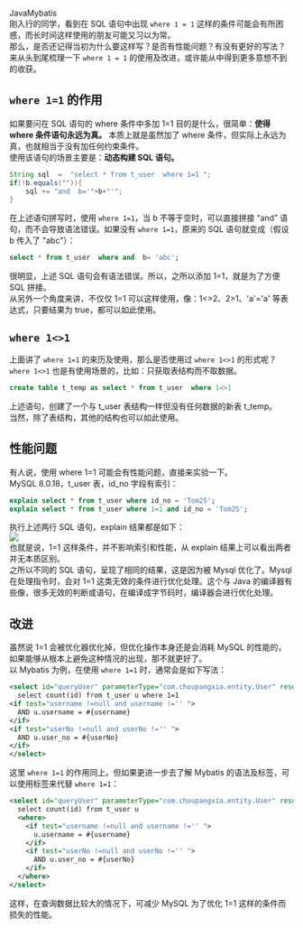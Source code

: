 JavaMybatis<br />刚入行的同学，看到在 SQL 语句中出现 `where 1 = 1` 这样的条件可能会有所困惑，而长时间这样使用的朋友可能又习以为常。<br />那么，是否还记得当初为什么要这样写？是否有性能问题？有没有更好的写法？<br />来从头到尾梳理一下 `where 1 = 1` 的使用及改进，或许能从中得到更多意想不到的收获。
<a name="pOqWy"></a>
## `where 1=1` 的作用
如果要问在 SQL 语句的 where 条件中多加 1=1 目的是什么，很简单：**使得 where 条件语句永远为真。** 本质上就是虽然加了 where 条件，但实际上永远为真，也就相当于没有加任何约束条件。<br />使用该语句的场景主要是：**动态构建 SQL 语句。**
```java
String sql  =  "select * from t_user  where 1=1 "; 
if(!b.equals("")){
    sql += "and  b='"+b+"'";
}
```
在上述语句拼写时，使用 `where 1=1`，当 b 不等于空时，可以直接拼接 “and” 语句，而不会导致语法错误。如果没有 `where 1=1`，原来的 SQL 语句就变成（假设 b 传入了 "abc"）：
```sql
select * from t_user  where and  b= 'abc'; 
```
很明显，上述 SQL 语句会有语法错误。所以，之所以添加 1=1，就是为了方便 SQL 拼接。<br />从另外一个角度来讲，不仅仅 1=1 可以这样使用，像：1<>2、2>1、'a'='a' 等表达式，只要结果为 true，都可以如此使用。
<a name="YBupu"></a>
## `where 1<>1`
上面讲了 `where 1=1` 的来历及使用，那么是否使用过 `where 1<>1` 的形式呢？<br />`where 1<>1` 也是有使用场景的，比如：只获取表结构而不取数据。
```sql
create table t_temp as select * from t_user  where 1<>1
```
上述语句，创建了一个与 t_user 表结构一样但没有任何数据的新表 t_temp。<br />当然，除了表结构，其他的结构也可以如此使用。
<a name="ErzwL"></a>
## 性能问题
有人说，使用 where 1=1 可能会有性能问题，直接来实验一下。<br />MySQL 8.0.18，t_user 表，id_no 字段有索引：
```sql
explain select * from t_user where id_no = 'Tom25';
explain select * from t_user where 1=1 and id_no = 'Tom25';
```
执行上述两行 SQL 语句，explain 结果都是如下：<br />![](https://cdn.nlark.com/yuque/0/2022/jpeg/396745/1652746891368-6e0a11ce-d0cf-4d9a-a2e6-331b54576541.jpeg#clientId=uc9515b15-e079-4&from=paste&id=ub67a97d5&originHeight=133&originWidth=1080&originalType=url&ratio=1&rotation=0&showTitle=false&status=done&style=shadow&taskId=u5f71a217-0def-4fd1-8d0b-a2f47e3bdc1&title=)<br />也就是说，1=1 这样条件，并不影响索引和性能，从 explain 结果上可以看出两者并无本质区别。<br />之所以不同的 SQL 语句，呈现了相同的结果，这是因为被 Mysql 优化了。Mysql 在处理指令时，会对 1=1 这类无效的条件进行优化处理。这个与 Java 的编译器有些像，很多无效的判断或语句，在编译成字节码时，编译器会进行优化处理。
<a name="tOd1Z"></a>
## 改进
虽然说 1=1 会被优化器优化掉，但优化操作本身还是会消耗 MySQL 的性能的，如果能够从根本上避免这种情况的出现，那不就更好了。<br />以 Mybatis 为例，在使用 `where 1=1` 时，通常会是如下写法：
```xml
<select id="queryUser" parameterType="com.choupangxia.entity.User" resultType="java.lang.Integer">
  select count(id) from t_user u where 1=1
<if test="username !=null and username !='' ">
  AND u.username = #{username} 
</if> 
<if test="userNo !=null and userNo !='' ">
  AND u.user_no = #{userNo}
</if> 
</select>
```
这里 `where 1=1` 的作用同上。但如果更进一步去了解 Mybatis 的语法及标签，可以使用标签来代替 `where 1=1`：
```xml
<select id="queryUser" parameterType="com.choupangxia.entity.User" resultType="java.lang.Integer">
  select count(id) from t_user u
  <where>
    <if test="username !=null and username !='' ">
      u.username = #{username} 
    </if>
    <if test="userNo !=null and userNo !='' "> 
      AND u.user_no = #{userNo}
    </if>
  </where> 
</select>
```
这样，在查询数据比较大的情况下，可减少 MySQL 为了优化 1=1 这样的条件而损失的性能。
